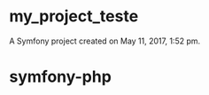 my_project_teste
================

A Symfony project created on May 11, 2017, 1:52 pm.
# symfony-php
